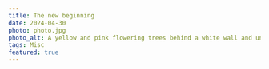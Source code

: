 ```yaml
---
title: The new beginning
date: 2024-04-30
photo: photo.jpg
photo_alt: A yellow and pink flowering trees behind a white wall and under a blue sky
tags: Misc
featured: true
---
```

